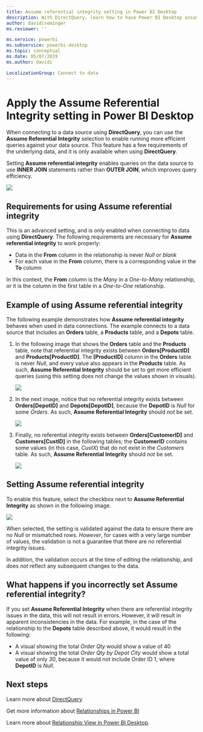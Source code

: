 ```yaml
---
title: Assume referential integrity setting in Power BI Desktop
description: With DirectQuery, learn how to have Power BI Desktop assume referential integrity
author: davidiseminger
ms.reviewer: ''

ms.service: powerbi
ms.subservice: powerbi-desktop
ms.topic: conceptual
ms.date: 05/07/2019
ms.author: davidi

LocalizationGroup: Connect to data
---
```

# Apply the Assume Referential Integrity setting in Power BI Desktop
When connecting to a data source using **DirectQuery**, you can use the **Assume Referential Integrity** selection to enable running more efficient queries against your data source. This feature has a few requirements of the underlying data, and it is only available when using **DirectQuery**.

Setting **Assume referential integrity** enables queries on the data source to use **INNER JOIN** statements rather than **OUTER JOIN**, which improves query efficiency.

![](media/desktop-assume-referential-integrity/assume-referential-integrity_1.png)

## Requirements for using Assume referential integrity
This is an advanced setting, and is only enabled when connecting to data using **DirectQuery**. The following requirements are necessary for **Assume referential integrity** to work properly:

* Data in the **From** column in the relationship is never *Null* or *blank*
* For each value in the **From** column, there is a corresponding value in the **To** column

In this context, the **From** column is the *Many* in a *One-to-Many* relationship, or it is the column in the first table in a *One-to-One* relationship.

## Example of using Assume referential integrity
The following example demonstrates how **Assume referential integrity** behaves when used in data connections. The example connects to a data source that includes an **Orders** table, a **Products** table, and a **Depots** table.

1. In the following image that shows the **Orders** table and the **Products** table, note that referential integrity exists between **Orders[ProductID]** and **Products[ProductID]**. The **[ProductID]** column in the **Orders** table is never *Null*, and every value also appears in the **Products** table. As such, **Assume Referential Integrity** should be set to get more efficient queries (using this setting does not change the values shown in visuals).
   
   ![](media/desktop-assume-referential-integrity/assume-referential-integrity_2.png)
2. In the next image, notice that no referential integrity exists between **Orders[DepotID]** and **Depots[DepotID]**, because the **DepotID** is *Null* for some *Orders*. As such, **Assume Referential Integrity** should *not* be set.
   
   ![](media/desktop-assume-referential-integrity/assume-referential-integrity_3.png)
3. Finally, no referential integrity exists between **Orders[CustomerID]** and **Customers[CustID]** in the following tables; the **CustomerID** contains some values (in this case, *CustX*) that do not exist in the *Customers* table. As such, **Assume Referential Integrity** should *not* be set.
   
   ![](media/desktop-assume-referential-integrity/assume-referential-integrity_4.png)

## Setting Assume referential integrity
To enable this feature, select the checkbox next to **Assume Referential Integrity** as shown in the following image.

![](media/desktop-assume-referential-integrity/assume-referential-integrity_1.png)

When selected, the setting is validated against the data to ensure there are no *Null* or mismatched rows. *However*, for cases with a very large number of values, the validation is not a guarantee that there are no referential integrity issues.

In addition, the validation occurs at the time of editing the relationship, and does *not* reflect any subsequent changes to the data.

## What happens if you incorrectly set Assume referential integrity?
If you set **Assume Referential Integrity** when there are referential integrity issues in the data, this will not result in errors. However, it will result in apparent inconsistencies in the data. For example, in the case of the relationship to the **Depots** table described above, it would result in the following:

* A visual showing the total *Order Qty* would show a value of 40
* A visual showing the total *Order Qty by Depot City* would show a total value of only *30*, because it would not include Order ID 1, where **DepotID** is *Null*.

## Next steps
Learn more about [DirectQuery](desktop-use-directquery.md)

Get more information about [Relationships in Power BI](desktop-create-and-manage-relationships.md)

Learn more about [Relationship View in Power BI Desktop](desktop-relationship-view.md).

